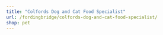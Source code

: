 ```yaml
---
title: "Colfords Dog and Cat Food Specialist"
url: /fordingbridge/colfords-dog-and-cat-food-specialist/
shop: pet
---
```

